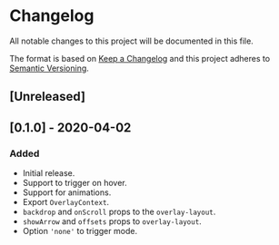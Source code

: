 # Changelog

All notable changes to this project will be documented in this file.

The format is based on [Keep a Changelog](http://keepachangelog.com/en/1.0.0/)
and this project adheres to [Semantic Versioning](http://semver.org/spec/v2.0.0.html).

## [Unreleased]

## [0.1.0] - 2020-04-02

### Added
- Initial release.
- Support to trigger on hover.
- Support for animations.
- Export `OverlayContext`.
- `backdrop` and `onScroll` props to the `overlay-layout`.
- `showArrow` and `offsets` props to `overlay-layout`.
- Option `'none'` to trigger mode.
